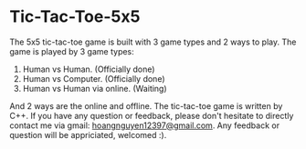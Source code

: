 # Tic-Tac-Toe-5x5
The 5x5 tic-tac-toe game is built with 3 game types and 2 ways to play. 
The game is played by 3 game types:
1. Human vs Human. (Officially done)
2. Human vs Computer. (Officially done)
3. Human vs Human via online. (Waiting)

And 2 ways are the online and offline. The tic-tac-toe game is written by C++.
If you have any question or feedback, please don't hesitate to directly contact me via gmail: hoangnguyen12397@gmail.com. Any feedback or question will be appriciated, welcomed :).
